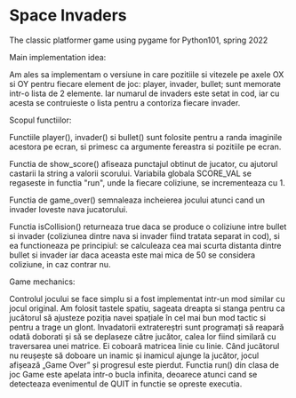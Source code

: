 # Space Invaders
The classic platformer game using pygame for Python101, spring 2022

Main implementation idea:

Am ales sa implementam o versiune in care pozitiile si vitezele pe axele OX si OY pentru fiecare element de joc: player, invader, bullet; sunt memorate intr-o lista de 2 elemente. Iar numarul de invaders este setat in cod, iar cu acesta se contruieste o lista pentru a contoriza fiecare invader.

Scopul functiilor:

Functiile player(), invader() si bullet() sunt folosite pentru a randa imaginile acestora pe ecran, si primesc ca argumente fereastra si pozitiile pe ecran.

Functia de show_score() afiseaza punctajul obtinut de jucator, cu ajutorul castarii la string a valorii scorului. Variabila globala SCORE_VAL se regaseste in functia "run", unde la fiecare coliziune, se incrementeaza cu 1.

Functia de game_over() semnaleaza incheierea jocului atunci cand un invader loveste nava jucatorului.

Functia isCollision() returneaza true daca se produce o coliziune intre bullet si invader (coliziunea dintre nava si invader fiind tratata separat in cod), si ea functioneaza pe principiul: se calculeaza cea mai scurta distanta dintre bullet si invader iar daca aceasta este mai mica de 50 se considera coliziune, in caz contrar nu.

Game mechanics:

Controlul jocului se face simplu si a fost implementat intr-un mod similar cu jocul original. Am folosit tastele spatiu, sageata dreapta si stanga pentru ca jucătorul să ajusteze poziția navei spațiale în cel mai bun mod tactic si pentru a trage un glont. Invadatorii extratereștri sunt programați să reapară odată doborati și să se deplaseze către jucător, calea lor fiind similară cu traversarea unei matrice. Ei coboară matricea linie cu linie. Când jucătorul nu reușește să doboare un inamic și inamicul ajunge la jucător, jocul afișează „Game Over” și progresul este pierdut.
Functia run() din clasa de joc Game este apelata intr-o bucla infinita, deoarece atunci cand se detecteaza evenimentul de QUIT in functie se opreste executia.




